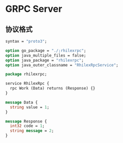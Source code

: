 <!--
 Copyright (C) 2024 wwhai

 This program is free software: you can redistribute it and/or modify
 it under the terms of the GNU Affero General Public License as
 published by the Free Software Foundation, either version 3 of the
 License, or (at your option) any later version.

 This program is distributed in the hope that it will be useful,
 but WITHOUT ANY WARRANTY; without even the implied warranty of
 MERCHANTABILITY or FITNESS FOR A PARTICULAR PURPOSE.  See the
 GNU Affero General Public License for more details.

 You should have received a copy of the GNU Affero General Public License
 along with this program.  If not, see <https://www.gnu.org/licenses/>.
-->

# GRPC Server
## 协议格式
```proto
syntax = "proto3";

option go_package = "./;rhilexrpc";
option java_multiple_files = false;
option java_package = "rhilexrpc";
option java_outer_classname = "RhilexRpcService";

package rhilexrpc;

service RhilexRpc {
  rpc Work (Data) returns (Response) {}
}

message Data {
  string value = 1;
}

message Response {
  int32 code = 1;
  string message = 2;
}

```